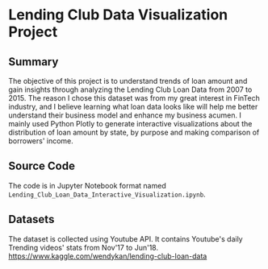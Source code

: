# Lending Club Data Visualization Project

## Summary
The objective of this project is to understand trends of loan amount and gain insights through analyzing the Lending Club Loan Data from 2007 to 2015. The reason I chose this dataset was from my great interest in FinTech industry, and I believe learning what loan data looks like will help me better understand their business model and enhance my business acumen. I mainly used Python Plotly to generate interactive visualizations about the distribution of loan amount by state, by purpose and making comparison of borrowers' income. 

## Source Code
The code is in Jupyter Notebook format named `Lending_Club_Loan_Data_Interactive_Visualization.ipynb`.

##





## Datasets
The dataset is collected using Youtube API. It contains Youtube's daily Trending videos' stats from Nov'17 to Jun'18. https://www.kaggle.com/wendykan/lending-club-loan-data


